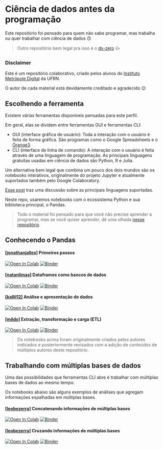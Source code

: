 # Ciência de dados antes da programação

Este repositório foi pensado para quem não sabe programar, mas trabalha ou quer trabalhar com ciência de dados 🙃

>  Outro repositório bem legal pra isso é o [ds-zero](https://github.com/leobezerra/ds-zero) 👍

### Disclaimer

Este é um repositório colaborativo, criado pelos alunos do [Instituto Metrópole Digital](imd.ufrn.br) da UFRN.

O autor de cada material está devidamente creditado e agradecido 😉 

## Escolhendo a ferramenta

Existem várias ferramentas disponíveis pensadas para este perfil.

Em geral, elas se dividem entre ferramentas GUI e ferramentas CLI:
- GUI (interface gráfica de usuário): Toda a interação com o usuário é feita de forma gráfica. São programas como o Google Spreadsheets e o [Orange3](https://orange.biolab.si). 
- CLI (interface de linha de comando): A interação com o usuário é feita através de uma linguagem de programação. As principais linguagens gratuitas usadas em ciência de dados são Python, R e Julia.

Um alternativa bem legal que combina um pouco dos dois mundos são os notebooks interativos, originalmente do projeto Jupyter e atualmente suportados também pelo Google Colaboratory.

[Esse post](https://medium.com/@leobezerra_90682/python-r-messi-and-cristiano-d2b5278dbd5a) traz uma discussão sobre as principais linguagens suportadas.

Neste repo, usaremos notebooks com o ecossistema Python e sua biblioteca principal, o Pandas.

> Todo o material foi pensado para que você não precise aprender a programar, mas se você quiser aprender, dê uma olhada [nesse repositório](https://github.com/leobezerra/python-zero).

## Conhecendo o Pandas

#### [[jonathanjalles]](https://github.com/jonathanjalles) Primeiros passos 
[![Open In Colab](https://colab.research.google.com/assets/colab-badge.svg)](https://colab.research.google.com/github/leobezerra/pandas-zero/blob/master/notebooks/PassoPasso.ipynb)
[![Binder](https://mybinder.org/badge_logo.svg)](https://mybinder.org/v2/gh/leobezerra/pandas-zero/master/notebooks)

#### [[natanlimas]](https://github.com/natanlimas) Dataframes como bancos de dados 

[![Open In Colab](https://colab.research.google.com/assets/colab-badge.svg)](https://colab.research.google.com/github/leobezerra/pandas-zero/blob/master/notebooks/DataframeBD.ipynb)
[![Binder](https://mybinder.org/badge_logo.svg)](https://mybinder.org/v2/gh/leobezerra/pandas-zero/master/notebooks)

#### [[kallil12]](https://github.com/kallil12) Análise e apresentação de dados

[![Open In Colab](https://colab.research.google.com/assets/colab-badge.svg)](https://colab.research.google.com/github/leobezerra/pandas-zero/blob/master/notebooks/Visualizacao.ipynb)
[![Binder](https://mybinder.org/badge_logo.svg)](https://mybinder.org/v2/gh/leobezerra/pandas-zero/master/notebooks)

#### [[mildo]](https://github.com/mildo) Extração, transformação e carga (ETL)

[![Open In Colab](https://colab.research.google.com/assets/colab-badge.svg)](https://colab.research.google.com/github/leobezerra/pandas-zero/blob/master/notebooks/ETL.ipynb)
[![Binder](https://mybinder.org/badge_logo.svg)](https://mybinder.org/v2/gh/leobezerra/pandas-zero/master/notebooks)

> Os notebooks acima foram originalmente criados pelos autores indicados e posteriormente revisados com a adição de conteúdos de múltiplos autores deste repositório.

## Trabalhando com múltiplas bases de dados

Uma das possibilidades que ferramentas CLI abre é trabalhar com múltiplas bases de dados ao mesmo tempo.

Os notebooks abaixo são alguns exemplos de análises que agregam informações espalhadas em múltiplas bases.

#### [[leobezerra]](https://github.com/leobezerra) Concatenando informações de múltiplas bases
[![Open In Colab](https://colab.research.google.com/assets/colab-badge.svg)](https://colab.research.google.com/github/leobezerra/pandas-zero/blob/master/notebooks/UFRN-diversidade.ipynb)
[![Binder](https://mybinder.org/badge_logo.svg)](https://mybinder.org/v2/gh/leobezerra/pandas-zero/master/notebooks)

#### [[leobezerra]](https://github.com/leobezerra) Cruzando informações de múltiplas bases
[![Open In Colab](https://colab.research.google.com/assets/colab-badge.svg)](https://colab.research.google.com/github/leobezerra/pandas-zero/blob/master/notebooks/UFRN-disciplinas.ipynb)
[![Binder](https://mybinder.org/badge_logo.svg)](https://mybinder.org/v2/gh/leobezerra/pandas-zero/master/notebooks)
